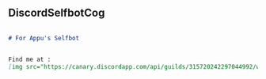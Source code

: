 ## DiscordSelfbotCog



```markdown

# For Appu's Selfbot


Find me at :
[img src="https://canary.discordapp.com/api/guilds/315720242297044992/widget.png?style=banner2"](https://discord.gg/rWA2ATv)



```
